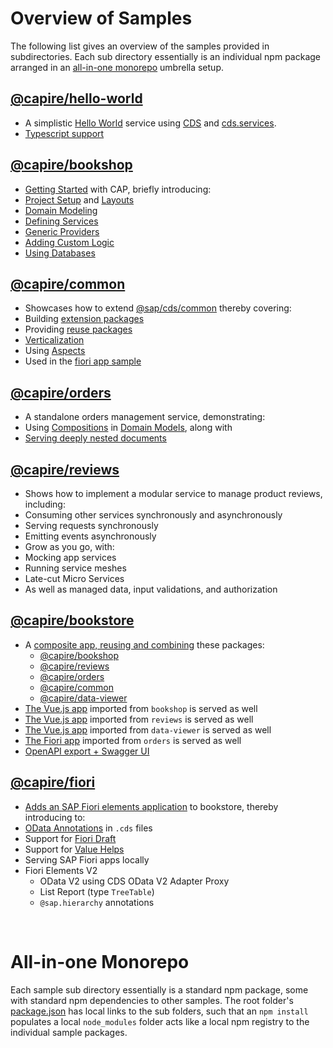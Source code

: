 # Overview of Samples

The following list gives an overview of the samples provided in subdirectories.
Each sub directory essentially is an individual npm package arranged in an [all-in-one monorepo](all-in-one-monorepo) umbrella setup.


## [@capire/hello-world](hello)

- A simplistic [Hello World](https://cap.cloud.sap/docs/get-started/hello-world) service using [CDS](https://cap.cloud.sap/docs/cds/) and [cds.services](https://cap.cloud.sap/docs/node.js/api#services-api).
- [Typescript support](https://cap.cloud.sap/docs/get-started/using-typescript)


## [@capire/bookshop](bookshop)

- [Getting Started](https://cap.cloud.sap/docs/get-started/in-a-nutshell) with CAP, briefly introducing:
- [Project Setup](https://cap.cloud.sap/docs/get-started/) and [Layouts](https://cap.cloud.sap/docs/get-started/projects)
- [Domain Modeling](https://cap.cloud.sap/docs/guides/domain-models)
- [Defining Services](https://cap.cloud.sap/docs/guides/providing-services)
- [Generic Providers](https://cap.cloud.sap/docs/guides/generic-providers)
- [Adding Custom Logic](https://cap.cloud.sap/docs/guides/service-impl)
- [Using Databases](https://cap.cloud.sap/docs/guides/databases)


## [@capire/common](common)

- Showcases how to extend [@sap/cds/common](https://cap.cloud.sap/docs/cds/common) thereby covering:
- Building [extension packages](https://cap.cloud.sap/docs/guides/domain-models#aspects-extensibility)
- Providing [reuse packages](https://cap.cloud.sap/docs/get-started/projects#sharing-and-reusing-content)
- [Verticalization](https://cap.cloud.sap/docs/cds/common#adapting-to-your-needs)
- Using [Aspects](https://cap.cloud.sap/docs/cds/cdl#aspects)
- Used in the [fiori app sample](#fiori)


## [@capire/orders](orders)

- A standalone orders management service, demonstrating:
- Using [Compositions](https://cap.cloud.sap/docs/cds/cdl#compositions) in [Domain Models](https://cap.cloud.sap/docs/guides/domain-models), along with
- [Serving deeply nested documents](https://cap.cloud.sap/docs/guides/generic-providers#serving-structured-data)


## [@capire/reviews](reviews)

- Shows how to implement a modular service to manage product reviews, including:
- Consuming other services synchronously and asynchronously
- Serving requests synchronously
- Emitting events asynchronously
- Grow as you go, with:
- Mocking app services
- Running service meshes
- Late-cut Micro Services
- As well as managed data, input validations, and authorization


## [@capire/bookstore](bookstore)

- A [composite app, reusing and combining](https://cap.cloud.sap/docs/guides/verticalize) these packages:
  - [@capire/bookshop](bookshop)
  - [@capire/reviews](reviews)
  - [@capire/orders](orders)
  - [@capire/common](common)
  - [@capire/data-viewer](data-viewer)
- [The Vue.js app](bookshop/app/vue) imported from `bookshop` is served as well
- [The Vue.js app](reviews/app/vue) imported from `reviews` is served as well
- [The Vue.js app](data-viewer/app/data) imported from `data-viewer` is served as well
- [The Fiori app](orders/app) imported from `orders` is served as well
- [OpenAPI export + Swagger UI](https://cap.cloud.sap/docs/advanced/openapi)



## [@capire/fiori](fiori)

- [Adds an SAP Fiori elements application](https://cap.cloud.sap/docs/guides/fiori/) to bookstore, thereby introducing to:
- [OData Annotations](https://cap.cloud.sap/docs/guides/fiori#adding-odata-annotations) in `.cds` files
- Support for [Fiori Draft](https://cap.cloud.sap/docs/guides/fiori#draft)
- Support for [Value Helps](https://cap.cloud.sap/docs/guides/fiori#value-help)
- Serving SAP Fiori apps locally
- Fiori Elements V2
  - OData V2 using CDS OData V2 Adapter Proxy
  - List Report (type `TreeTable`)
  - `@sap.hierarchy` annotations

<br>

# All-in-one Monorepo

Each sample sub directory essentially is a standard npm package, some with standard npm dependencies to other samples. The root folder's [package.json](package.json) has local links to the sub folders, such that an `npm install` populates a local `node_modules` folder acts like a local npm registry to the individual sample packages.

